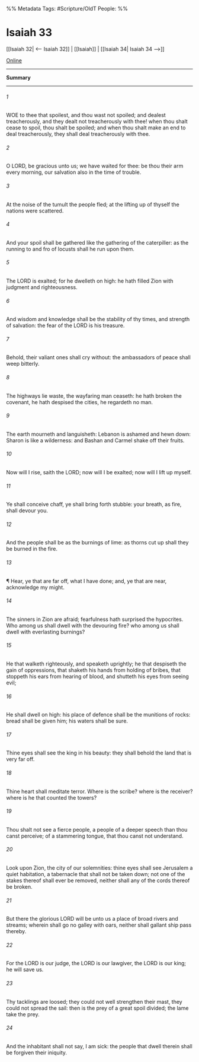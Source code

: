 

%% Metadata
Tags: #Scripture/OldT
People: 
%%
# Isaiah 33
[[Isaiah 32| <-- Isaiah 32]] | [[Isaiah]] | [[Isaiah 34| Isaiah 34 -->]]

[Online](https://churchofjesuschrist.org/study/scriptures/ot/isa/33?lang=eng)

---
__Summary__



---

###### 1
WOE to thee that spoilest, and thou wast not spoiled; and dealest treacherously, and they dealt not treacherously with thee!  when thou shalt cease to spoil, thou shalt be spoiled; and when thou shalt make an end to deal treacherously, they shall deal treacherously with thee.
###### 2
O LORD, be gracious unto us; we have waited for thee: be thou their arm every morning, our salvation also in the time of trouble.
###### 3
At the noise of the tumult the people fled; at the lifting up of thyself the nations were scattered.
###### 4
And your spoil shall be gathered like the gathering of the caterpiller: as the running to and fro of locusts shall he run upon them.
###### 5
The LORD is exalted; for he dwelleth on high: he hath filled Zion with judgment and righteousness.
###### 6
And wisdom and knowledge shall be the stability of thy times, and strength of salvation: the fear of the LORD is his treasure.
###### 7
Behold, their valiant ones shall cry without: the ambassadors of peace shall weep bitterly.
###### 8
The highways lie waste, the wayfaring man ceaseth: he hath broken the covenant, he hath despised the cities, he regardeth no man.
###### 9
The earth mourneth and languisheth: Lebanon is ashamed and hewn down: Sharon is like a wilderness: and Bashan and Carmel shake off their fruits.
###### 10
Now will I rise, saith the LORD; now will I be exalted; now will I lift up myself.
###### 11
Ye shall conceive chaff, ye shall bring forth stubble: your breath, as fire, shall devour you.
###### 12
And the people shall be as the burnings of lime: as thorns cut up shall they be burned in the fire.
###### 13
¶ Hear, ye that are far off, what I have done; and, ye that are near, acknowledge my might.
###### 14
The sinners in Zion are afraid; fearfulness hath surprised the hypocrites.  Who among us shall dwell with the devouring fire?  who among us shall dwell with everlasting burnings?
###### 15
He that walketh righteously, and speaketh uprightly; he that despiseth the gain of oppressions, that shaketh his hands from holding of bribes, that stoppeth his ears from hearing of blood, and shutteth his eyes from seeing evil;
###### 16
He shall dwell on high: his place of defence shall be the munitions of rocks: bread shall be given him; his waters shall be sure.
###### 17
Thine eyes shall see the king in his beauty: they shall behold the land that is very far off.
###### 18
Thine heart shall meditate terror.  Where is the scribe?  where is the receiver?  where is he that counted the towers?
###### 19
Thou shalt not see a fierce people, a people of a deeper speech than thou canst perceive; of a stammering tongue, that thou canst not understand.
###### 20
Look upon Zion, the city of our solemnities: thine eyes shall see Jerusalem a quiet habitation, a tabernacle that shall not be taken down; not one of the stakes thereof shall ever be removed, neither shall any of the cords thereof be broken.
###### 21
But there the glorious LORD will be unto us a place of broad rivers and streams; wherein shall go no galley with oars, neither shall gallant ship pass thereby.
###### 22
For the LORD is our judge, the LORD is our lawgiver, the LORD is our king; he will save us.
###### 23
Thy tacklings are loosed; they could not well strengthen their mast, they could not spread the sail: then is the prey of a great spoil divided; the lame take the prey.
###### 24
And the inhabitant shall not say, I am sick: the people that dwell therein shall be forgiven their iniquity.



